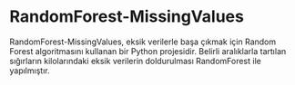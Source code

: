 # RandomForest-MissingValues
RandomForest-MissingValues, eksik verilerle başa çıkmak için Random Forest algoritmasını kullanan bir Python projesidir.
Belirli aralıklarla tartılan sığırların kilolarındaki eksik verilerin doldurulması RandomForest ile yapılmıştır.
